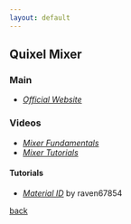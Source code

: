 ```yaml
---
layout: default
---
```


## Quixel Mixer

### Main

* _[Official Website](https://quixel.com/mixer)_

### Videos

* _[Mixer Fundamentals](https://www.youtube.com/watch?v=sx_NP7-qMPY&list=PL5uQePynMSiIBiK4K4LWrKLZKecoUbCVW)_
* _[Mixer Tutorials](https://www.youtube.com/watch?v=wZ-iiYFBZxk&list=PL5uQePynMSiJrymVHla6-JOHqV-aPIS83)_

#### Tutorials

* _[Material ID](https://www.youtube.com/watch?v=7CqsGImwFHk)_ by raven67854

[back](../)

